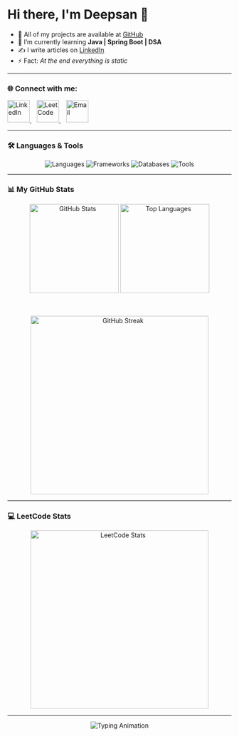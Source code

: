 # Hi there, I'm Deepsan 👋

- 🔗 All of my projects are available at [GitHub](https://github.com/DeepsanBhandari)
- 📘 I’m currently learning **Java | Spring Boot | DSA**
- ✍️ I write articles on [LinkedIn](https://www.linkedin.com/in/deepsan-bhandari-18847b365)
- ⚡ Fact: *At the end everything is static*

---

### 🌐 Connect with me:

<p align="left">
  <a href="https://www.linkedin.com/in/deepsan-bhandari-18847b365" target="_blank">
    <img src="https://skillicons.dev/icons?i=linkedin" alt="LinkedIn" width="50" />
  </a>&nbsp;&nbsp;
  <a href="https://leetcode.com/u/Bhandari1/" target="_blank">
    <img src="https://cdn.jsdelivr.net/gh/devicons/devicon/icons/leetcode/leetcode-original.svg" alt="LeetCode" width="50" />
  </a>&nbsp;&nbsp;
  <a href="mailto:bhandarideepsan61@gmail.com">
    <img src="https://skillicons.dev/icons?i=gmail" alt="Email" width="50" />
  </a>
</p>

---

### 🛠️ Languages & Tools

<p align="center">
  <img src="https://skillicons.dev/icons?i=java,c,js,html,css,python&perline=6" alt="Languages" />
  <img src="https://skillicons.dev/icons?i=spring,maven&perline=6" alt="Frameworks" />
  <img src="https://skillicons.dev/icons?i=mysql,mongodb&perline=6" alt="Databases" />
  <img src="https://skillicons.dev/icons?i=git,github,vscode&perline=6" alt="Tools" />
</p>

---

### 📊 My GitHub Stats

<div align="center">

  <!-- Row 1: Two cards side by side -->
  <img src="https://github-readme-stats.vercel.app/api?username=DeepsanBhandari&show_icons=true&theme=tokyonight&hide_border=true&rank_icon=github&card_width=400" alt="GitHub Stats" height="200"/>
  <img src="https://github-readme-stats.vercel.app/api/top-langs/?username=DeepsanBhandari&layout=compact&theme=tokyonight&hide_border=true&card_width=400" alt="Top Languages" height="200"/>

  <!-- Row 2: Full width card -->
  <br><br>
  <img src="https://streak-stats.demolab.com?user=DeepsanBhandari&theme=tokyonight&hide_border=true" alt="GitHub Streak" width="400"/>

</div>


---

### 💻 LeetCode Stats

<div align="center">

  <!-- LeetCode Stats Card -->
  <img src="https://leetcard.jacoblin.cool/Bhandari1?theme=dark&font=Karma" alt="LeetCode Stats" width="400"/>

  <!-- Animated Heatmap Scrolling -->
  

</div>

---


<p align="center">
  <img src="https://readme-typing-svg.herokuapp.com?size=22&duration=3000&color=00F7FF&center=true&vCenter=true&width=500&lines=Java+%7C+Spring+Boot+%7C+DSA;Passionate+about+Backend+Development;Always+learning+new+things+✨" alt="Typing Animation">
</p>

